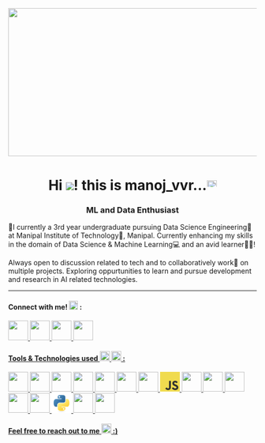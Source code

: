 <img src="https://th.bing.com/th/id/OIP.PlocW-FKCx7f_plMk_nQswHaC5?w=314&h=136&c=7&r=0&o=5&dpr=1.12&pid=1.7" width=1000px height=300px>
<h1 align="center">  Hi <img src="https://raw.githubusercontent.com/MartinHeinz/MartinHeinz/master/wave.gif" width="30px">! this is manoj_vvr...<img src="https://cdn-icons-png.flaticon.com/128/1791/1791347.png" width=20px height=20px> </h1>
<h3 align="center"> ML and Data Enthusiast </h2>
👀I currently a 3rd year undergraduate pursuing Data Science Engineering📜 at Manipal Institute of Technology🏫, Manipal. Currently enhancing my skills in the domain of Data Science & Machine Learning💻 and an avid learner🧑‍💻! 

   Always open to discussion related to tech and to collaboratively work🤝 on multiple projects. Exploring oppurtunities to learn and pursue development and research in AI related technologies.
<hr>
<h4> Connect with me! <img src="https://user-images.githubusercontent.com/75264791/190798985-0288e55c-aaec-4d0c-b101-b32fbe51ebf1.png" alt="" width="18" height="18"/>
: </h4>
<p><a href="https://www.linkedin.com/in/atyamvvrmanoj/" target="_blank"> <img src="https://user-images.githubusercontent.com/75264791/190789999-a18481d7-8e6a-4685-b5c3-21f57c74eb9a.png" alt="" width="40" height="40"/</a> <a href="https://github.com/manoj24vvr" target="_blank"> <img src="https://user-images.githubusercontent.com/75264791/190791147-61880226-820a-48f9-a418-2a7b696334c9.png" alt="" width="40" height="40"/</a> <a href="vvrmanojatyam@gmail.com" target="_blank"> <img src="https://cdn-icons-png.flaticon.com/128/5968/5968534.png" alt="" width="40" height="40"/</a> <a href="https://www.instagram.com/manoj__vvr/" target="_blank"> <img src="https://cdn-icons-png.flaticon.com/128/1409/1409946.png" alt="" width="40" height="40"/</a>
</p>

<h4> Tools & Technologies used <img src="https://cdn-icons-png.flaticon.com/128/1087/1087815.png" width=20px height=20px> <img src="https://cdn-icons-png.flaticon.com/128/4319/4319100.png" width=20px height=20px> :</h4>
  <p><img src="https://cdn.icon-icons.com/icons2/2415/PNG/128/c_original_logo_icon_146611.png" alt="" width="40" height="40"  />
    <img src="https://cdn-icons-png.flaticon.com/128/6132/6132222.png" alt="" width="40" height="40">
    <img src="https://cdn.icon-icons.com/icons2/2107/PNG/128/file_type_python_icon_130221.png" alt="" width="40" height="40">
    <img src="https://cdn.icon-icons.com/icons2/2415/PNG/128/java_original_wordmark_logo_icon_146459.png" alt="" width="40" height="40">  <img src="https://cdn.icon-icons.com/icons2/2107/PNG/128/file_type_html_icon_130541.png" alt="" width="40" height="40">  <img src="https://cdn.icon-icons.com/icons2/2107/PNG/128/file_type_css_icon_130661.png" alt="" width="40" height="40">  <img src="https://cdn.icon-icons.com/icons2/2107/PNG/128/file_type_php_icon_130266.png" alt="" width="40" height="40">  <img src="https://raw.githubusercontent.com/github/explore/80688e429a7d4ef2fca1e82350fe8e3517d3494d/topics/javascript/javascript.png" alt="" width="40" height="40">  <img src="https://cdn.icon-icons.com/icons2/2107/PNG/128/file_type_vscode_icon_130084.png" alt="" width="40" height="40">  <img src="https://cdn.icon-icons.com/icons2/2415/PNG/128/git_original_wordmark_logo_icon_146510.png" alt="" width="40" height="40">  <img src="https://cdn.icon-icons.com/icons2/2429/PNG/128/figma_logo_icon_147289.png" alt="" width="40" height="40">  <img src="https://cdn.icon-icons.com/icons2/2699/PNG/128/tensorflow_logo_icon_168671.png" alt="" width="40" height="40">  <img src="https://cdn.icon-icons.com/icons2/2699/PNG/128/mysql_official_logo_icon_169938.png" alt="" width="40" height="40">  <img src="https://raw.githubusercontent.com/devicons/devicon/master/icons/python/python-original.svg" alt="" width="40" height="40">  <img src="https://camo.githubusercontent.com/69ce21304adac467a8251181f98932e1785abd9d718cdd8edc78d1abbf2dcb49/68747470733a2f2f75706c6f61642e77696b696d656469612e6f72672f77696b6970656469612f636f6d6d6f6e732f302f30352f5363696b69745f6c6561726e5f6c6f676f5f736d616c6c2e737667" alt="" width="40" height="40">  <img src="https://cdn.icon-icons.com/icons2/2667/PNG/128/jupyter_app_icon_161280.png" alt="" width="40" height="40"> </p>
    
 <h4> Feel free to reach out to me <img src="https://cdn-icons-png.flaticon.com/128/1791/1791337.png" width=20px height=20px> :) </h4>

<!--
**manoj24vvr/manoj24vvr** is a ✨ _special_ ✨ repository because its `README.md` (this file) appears on your GitHub profile.

Here are some ideas to get you started:

- 🔭 I’m currently working on ...
- 🌱 I’m currently learning ...
- 👯 I’m looking to collaborate on ...
- 🤔 I’m looking for help with ...
- 💬 Ask me about ...
- 📫 How to reach me: ...
- 😄 Pronouns: ...
- ⚡ Fun fact: ...
-->
